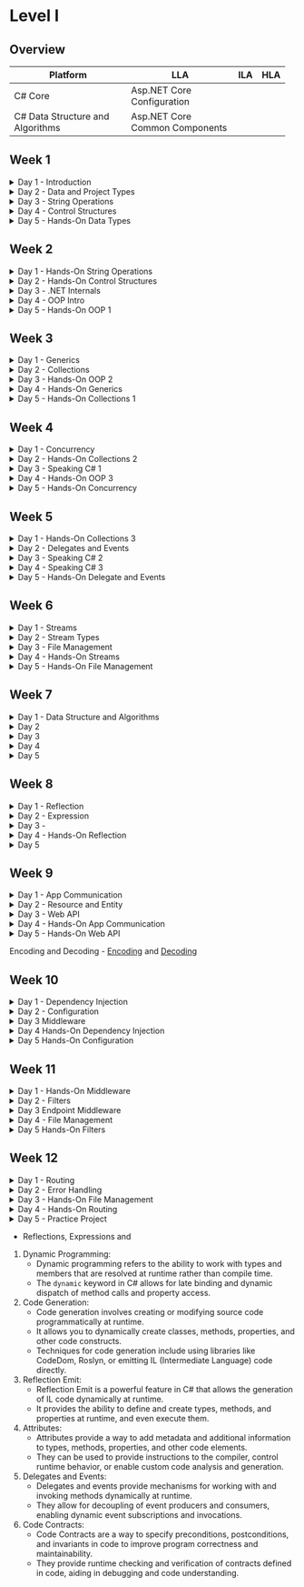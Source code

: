# Level I

## Overview

<table><thead><tr><th width="190.33333333333331">Platform</th><th width="173">LLA</th><th>ILA</th><th>HLA</th></tr></thead><tbody><tr><td>C# Core</td><td>Asp.NET Core Configuration</td><td></td><td></td></tr><tr><td>C# Data Structure and Algorithms</td><td>Asp.NET Core Common Components</td><td></td><td></td></tr></tbody></table>



## Week 1&#x20;

<details>

<summary>Day 1 - Introduction</summary>

Presentation [**link**](https://www.canva.com/design/DAFmo61--EM/h-Q-YH8SzLOBJWD60wHLOw/edit?utm\_content=DAFmo61--EM\&utm\_campaign=designshare\&utm\_medium=link2\&utm\_source=sharebutton)

* Intro to .NET Platform - [Intro](http://127.0.0.1:5000/s/FJcmrqDwKjqKEVudQzXM/ "mention")
* Solutions by .NET - [Solutions by .NET](http://127.0.0.1:5000/s/FJcmrqDwKjqKEVudQzXM/solutions-by-.net "mention")
* Environment Setup - [SDK](http://127.0.0.1:5000/s/L9ELpa76zRfOR7Cndiki/ "mention") and [IDE](http://127.0.0.1:5000/s/L9ELpa76zRfOR7Cndiki/ide "mention")
* Creating simple console app - [Creating Simple Console App](http://127.0.0.1:5000/s/lYB0jf1P1bcsX5w3QerY/console-project/creating-simple-console-app "mention")
* Solution, Project, Namespace -&#x20;
* Built files -&#x20;
* Environment Setup 2 - [Version Control](http://127.0.0.1:5000/s/L9ELpa76zRfOR7Cndiki/version-control "mention") and [Git Setup](http://127.0.0.1:5000/s/L9ELpa76zRfOR7Cndiki/version-control/git-setup "mention")
* Searching and Learning Resources - [Searching Resources](http://127.0.0.1:5000/s/wpbnYiHefP0V0pfjLpxt/ "mention") and [Learning Resources](http://127.0.0.1:5000/s/wpbnYiHefP0V0pfjLpxt/learning-resources "mention")
* Recap and Q\&A

</details>

<details>

<summary>Day 2 - Data and Project Types</summary>

* Review
* Version Control Basics - [Git Basics](http://127.0.0.1:5000/s/L9ELpa76zRfOR7Cndiki/version-control/git-basics "mention")
* Definition and Instantiation - [Definition and Instantiation](http://127.0.0.1:5000/s/EQ6EmSeScPe6ab3ndFH0/variables/definition-and-instantiation "mention")
* Console Input and Output - [Broken link](broken-reference "mention")
* Read and Write operation - [Read from and Write to variables](http://127.0.0.1:5000/s/EQ6EmSeScPe6ab3ndFH0/variables/read-from-and-write-to-variables "mention")
* Definition and Initialization
* Digit Separator, Literal Values and Default Values
* Explicit and Implicit Typing
* Primitive and Complex Types
* Value and Reference Types
* Static and Dynamic Types
* Built-In and Custom Types
* Arrays
* Hierarchy between types and System.Object
* Recap and Q\&A



Practice&#x20;

*

</details>

<details>

<summary>Day 3 - String Operations</summary>

* Review
* Concatenation
* Escape Characters and Verbatim String
* Interpolation and Formatting
* Length, Indexing and Substring
* Splitting and Joining&#x20;
* Cases, Case Conversion
* Comparison and Equality
* Searching
* Replacing
* Trim and Padding
* Recap and Q\&A



1. Task: Write a program that reads a paragraph of text from a file. Perform the following operations:
   * Split the paragraph into individual sentences.
   * Convert all the sentences to lowercase.
   * Search for a specific word entered by the user in the sentences and display the count of its occurrences.
   * Replace all occurrences of the word with another word provided by the user.
   * Trim any leading or trailing whitespace from each sentence.
   * Join the modified sentences back together with a space as the delimiter.
   * Display the final modified paragraph.
2. Task: Implement a program that reads a list of email addresses from a file. Perform the following operations:
   * Split each email address into the local part and the domain part.
   * Convert the local part to lowercase and the domain part to uppercase.
   * Compare two email addresses to check for equality and display a message indicating whether they are the same or different.
   * Search for a specific domain entered by the user and display all the email addresses that belong to that domain.
   * Replace the domain part of each email address with a new domain provided by the user.
   * Trim any whitespace characters from each email address.
   * Join the modified email addresses back together with a comma as the delimiter.
   * Display the final modified list of email addresses.
3. Task: Create a program that prompts the user to enter a sentence. Perform the following operations:
   * Convert the sentence to title case, capitalizing the first letter of each word and converting the rest to lowercase.
   * Split the sentence into individual words.
   * Search for a specific word entered by the user and display the positions of its occurrences.
   * Replace all occurrences of the word with another word provided by the user.
   * Trim any leading or trailing whitespace from each word.
   * Join the modified words back together with a hyphen as the delimiter.
   * Display the final modified sentence.

</details>

<details>

<summary>Day 4 - Control Structures</summary>

* Review
* Flow Control Intro
* Branching and Looping
* Branching with If, If-Else, Else-If, Nested if
* Branching with Switch statement and Switch expression
* Flow control with continue and break
* Loops with Do-While, While, For, For Each
* Pattern matching - Declaration and Type, Logical, Relational - [Pattern Matching](http://127.0.0.1:5000/s/hgPiaeie9sbL3ybCyr9z/ "mention"), [Logical Pattern](http://127.0.0.1:5000/s/hgPiaeie9sbL3ybCyr9z/logical-pattern "mention"), [Relational Pattern](http://127.0.0.1:5000/s/hgPiaeie9sbL3ybCyr9z/relational-pattern "mention")&#x20;

<!---->

* Recap and Q\&A

</details>

<details>

<summary>Day 5 - Hands-On Data Types</summary>

* Review
* Arithmetic, Assignment, Comparison, Logical, Bitwise Operators and Operands
* Arrays Operations -&#x20;
*
* Constants and Variables -
* Date types ( `DateTime` ,`DateOnly` , `TimeOnly`, `DateTimeOffset` , `TimeSpan`) - [Date Types](http://127.0.0.1:5000/s/EQ6EmSeScPe6ab3ndFH0/date-types "mention")
* Unique Id type - Guid -  [Unique Identifier](http://127.0.0.1:5000/s/EQ6EmSeScPe6ab3ndFH0/unique-identifier "mention")
  * Big numerics type - BigInteger -&#x20;
  * Object collection type - Array -&#x20;
  * Variable scope -&#x20;
  * Casting, Conversion and Parsing
  * Widening, Narrowing
  * Implicit and Explicit casting
  * Boxing and Unboxing
  * Tuples and Pattern matching with Tuples - [Pattern matching with Tuples](http://127.0.0.1:5000/s/hgPiaeie9sbL3ybCyr9z/pattern-matching-with-tuples "mention")
  * Array and Collections intro&#x20;
* Recap and Q\&A

Practice

*   Array Operations



    1. Accessing Elements: Accessing individual elements of an array by their index.
    2. Modifying Elements: Modifying the value of an element at a specific index in the array.
    3. Length: Retrieving the length or size of the array.
    4. Iterating: Iterating over each element in the array using loops (for, foreach, while).
    5. Sorting: Sorting the elements of an array in ascending or descending order.
    6. Searching: Searching for a specific element in the array.
    7. Adding Elements: Adding elements to an array, either at the end or at a specific index.
    8. Removing Elements: Removing elements from an array, either from the end or at a specific index.
    9. Copying: Copying elements from one array to another.
    10. Merging: Merging two arrays into a single array.
    11. Reversing: Reversing the order of elements in an array.
    12. Subarrays: Extracting a portion of the array to form a new subarray.
    13. Converting: Converting an array to other data structures or formats, such as a list or string.
    14. Equality: Comparing two arrays to check if they have the same elements.
    15. Empty Check: Checking if an array is empty (contains no elements).
    16. Resizing: Resizing an array to increase or decrease its capacity.
    17. Element Frequency: Counting the frequency of each element in an array.
    18. Unique Elements: Finding the unique elements in an array.
    19. Range Operations: Performing operations on a range of elements in an array, such as sum, average, or maximum/minimum.
    20. Multidimensional Arrays: Working with arrays that have multiple dimensions, such as matrices or grids.

<!---->

* Date types
  * `DateOnly` - birthday calendar - simple arary with DateOnly, sort the array
  * `TimeSpan` - exam time recorder
  * `TimeOnly` - daily scheduler - simple array with TimeOnly, sort the array
  * `DateTime` - even calendar - simple array with DateTime, sort the array
  * `DateTimeOffset` - message database -&#x20;
*























</details>

## Week 2

<details>

<summary>Day 1 - Hands-On String Operations</summary>

* Review&#x20;
* String, String Builder and String Pool
* Regular Expression
* String Encoding and Decoding
* Date Formatting for String
* Recap and Q\&A

</details>

<details>

<summary>Day 2 - Hands-On Control Structures</summary>

* Review
* Nested Control Structures and How to fix&#x20;
* Branching with GoTo
* Exceptions and Catching Exceptions
* Advanced Pattern Matching
* Recap and Q\&A

</details>

<details>

<summary>Day 3 - .NET Internals </summary>

* Review&#x20;
* CTS, CLS, CLR, IL
* .NET Framework, .NET Core and .NET Standard
* .NET SDK and .NET Runtime
* Assembly and DLL
* Compiling, Decompiling, JIT
* Debugging&#x20;
* Recap and Q\&A

</details>

<details>

<summary>Day 4 - OOP Intro</summary>

* Review&#x20;
* Custom types - Class and Interface
* Class and Object
* Class and System.Object Relationship
* Inheritance in brief
* Encapsulation in brief
* Abstraction in brief
* Polymorphism in brief
* Interface and Abstract Class
* Recap and Q\&A

</details>

<details>

<summary>Day 5 - Hands-On OOP 1</summary>

* Review
* Class Data Members - Field, Property, Getter and Setter
* Class Behavior Members - Constructor, Finalizer, Methods
* Advanced Methods - Parameters ( Named, Optional ), Signature and Return value
* Inheritance and Model Relationship -&#x20;
* Base and Child vocabulary -&#x20;
* Inheritance Types -&#x20;
* Encapsulation - Access Modifiers
* Encapsulation Types -&#x20;
* Recap and Q\&A

</details>

## Week 3

<details>

<summary>Day 1 - Generics</summary>



* Review

<!---->

* Generic Classes and Interfaces

<!---->

* Generic Methods

<!---->

* Constraints

<!---->

* Benefits and Best Practices&#x20;

<!---->

* Recap and Q\&A

</details>

<details>

<summary>Day 2 - Collections</summary>



* Review

<!---->

* Briefly about Resources

<!---->

* Collections
* Built-In Collection - [Broken link](broken-reference "mention")

<!---->

* Collection Initialization

<!---->

* Generic Collections
* Collections -&#x20;

<!---->

* Collection Intefaces and Relationship

<!---->

* Recap and Q\&A

</details>

<details>

<summary>Day 3 - Hands-On OOP 2</summary>



* Review
* Conversion - is and as
* Pattern Matching - Declaration and Type, Property Pattern -  [Property Pattern](http://127.0.0.1:5000/s/hgPiaeie9sbL3ybCyr9z/property-pattern "mention")

<!---->

* Constant, Write Only, Read Only and Init Only

<!---->

* Abstraction&#x20;

<!---->

* Abstract Classes

<!---->

* Abstract Class via Interface

<!---->

* Polymorphism
*

<!---->

* Overloading and Overriding in Polymorphism
* Shadowing and Operator Overloading

<!---->

* Class types  - static, sealed, abstract, partial

<!---->

* Constructor types -&#x20;

<!---->

* Best Principles of OOP -&#x20;

<!---->

* Q\&A

</details>

<details>

<summary>Day 4 - Hands-On Generics</summary>



* Review
* `any` constraint

<!---->

* Invariance and Covariance

<!---->

* Recap and Q\&A

</details>

<details>

<summary>Day 5 - Hands-On Collections 1</summary>

* Review
* Adding operations
* Ensuring operations
* Finding one element
* Index based access
* Clearing operations
* Conversion
* Recap and Q\&A

</details>

## Week 4

<details>

<summary>Day 1 - Concurrency</summary>

* Review

<!---->

* Recap and Q\&A

</details>

<details>

<summary>Day 2 - Hands-On Collections 2</summary>



* Review

<!---->

* Filtering

<!---->

* Pagination

<!---->

* Sorting

<!---->

* Distinct

<!---->

* Iterating and Enumeration

<!---->

* Recap and Q\&A

</details>

<details>

<summary>Day 3 - Speaking C# 1</summary>

* Review
* Statements and Comments
* Block and Scope
* C# vocabulary
* Global namespaces
* Code Syntax
* Verbs and Nouns
* Recap and Q\&A

</details>

<details>

<summary>Day 4 - Hands-On OOP 3</summary>

* Review
* Pattern Matching with objects
* Overriding Priority for `new` and `virtual` methods -&#x20;
* Casting&#x20;
* Defining indexers
* Boxing and Unboxing
* Copy vs Clone
* Deep Copy and Shallow Copy
* Record, Struct and Enum
* Tuple, ValueTuple and Yield
* Reference Type inside a Value Type
* Extension Methods
* Recap and Q\&A

</details>

<details>

<summary>Day 5 - Hands-On Concurrency</summary>

* Review
* Synchronization between Threads
* Dead-Lock and Starvation
* Recap and Q\&A

</details>

## Week 5

<details>

<summary>Day 1 - Hands-On Collections 3</summary>

* Review
* Aggregation
* Index-based access
* Grouping
* Projection and Conversion
* Combining and Joining
* Conversion and Materialization
* Recap and Q\&A

</details>

<details>

<summary>Day 2 - Delegates and Events</summary>

* Review
* Recap and Q\&A

</details>

<details>

<summary>Day 3 - Speaking C# 2</summary>

* Review
* Documentation
* Comments
* Convention and Standards
* Recap and Q\&A

</details>

<details>

<summary>Day 4 - Speaking C# 3</summary>

* Review
* Refactoring
* Principle and Pattern intro
* Recap and Q\&A

</details>

<details>

<summary>Day 5 - Hands-On Delegate and Events</summary>

* Review
* Built-In delegates - Func\<T>, Action\<T>, Predicate\<T>&#x20;
* Lambda expression and Anonymous Method
* Recap and Q\&A

</details>

## Week 6

<details>

<summary>Day 1 - Streams</summary>

* Review
* Streams
* Input and Output Streams
* Built-in Streams -&#x20;
* Reading from Streams
* Writing to Streams
*
* Recap and Q\&A

</details>

<details>

<summary>Day 2 - Stream Types</summary>

* Review
*
* Text Streams ( `TextWriter` and `TextReader` ) -
* Stream ( StreamWriter and StreamReader )
* Binary Streams -&#x20;
* String Streams -&#x20;
* &#x20;
*
* Recap and Q\&A

</details>

<details>

<summary>Day 3 - File Management</summary>

* Review
* Input and Output operations ( I/O ) -&#x20;
* File information - FileInfo
* Directory Information - DirectoryInfo
*
* Recap and Q\&A

</details>

<details>

<summary>Day 4 - Hands-On Streams</summary>

* Review
* Stream Decorators
* Efficient and Secure usage of Streams
* Error Handling and Resource Management

<!---->

* Serialization into and from a Stream
*
* Recap and Q\&A

</details>

<details>

<summary>Day 5 - Hands-On File Management</summary>

* Review
* Copy and Move&#x20;
* Deleting Files
* Moving and Deleting files
*
* Recap and Q\&A

</details>

## Week 7&#x20;

<details>

<summary>Day 1 - Data Structure and Algorithms</summary>

* Review
* Queue - PriorityQueue
*
* Recap and Q\&A

</details>

<details>

<summary>Day 2</summary>

* Review
* Recap and Q\&A

</details>

<details>

<summary>Day 3</summary>

* Review
* Recap and Q\&A

</details>

<details>

<summary>Day 4</summary>

* Review
* Recap and Q\&A

</details>

<details>

<summary>Day 5</summary>

* Review
* Recap and Q\&A

</details>

## Week 8&#x20;

<details>

<summary>Day 1 - Reflection</summary>

* Review
* Recap and Q\&A

</details>

<details>

<summary>Day 2 - Expression</summary>

* Review
* Recap and Q\&A

</details>

<details>

<summary>Day 3 - </summary>

* Review
* Recap and Q\&A

</details>

<details>

<summary>Day 4 - Hands-On Reflection</summary>

* Review
* Custom attributes
* Recap and Q\&A

</details>

<details>

<summary>Day 5</summary>

* Review
*
*
*
*
* Recap and Q\&A

</details>

## Week 9

<details>

<summary>Day 1 - App Communication</summary>

* Review
* App Communication
* Communication Protocols
* Frontend-Backend or Client-Server
* Request and Response
* API endpoints and Routes
* WebClient and HttpClient
* Recap and Q\&A

</details>

<details>

<summary>Day 2 - Resource and Entity</summary>

* Review
* Resource and Entity
* URI and URL
* Designing Resource URL -&#x20;
* REST conventions
* Resource representation
*
* Entity Relationship
* Recap and Q\&A

</details>

<details>

<summary>Day 3 - Web API</summary>

* Review
* Web API
* Creating new Asp.NET Core Project
* Asp.NET Core Intro
* Creating Models in Web API
* HTTP Protocol and HTTPS
* HTTP methods
* Controllers and Endpoints
* Request and Response formats
* HTTP Request and Response breakdown
* Recap and Q\&A

</details>

<details>

<summary>Day 4 - Hands-On App Communication</summary>

* Review
* REST conventions
* Recap and Q\&A

</details>

<details>

<summary>Day 5 - Hands-On Web API</summary>

* Review
* Creating Controllers with REST convention
*
* CRUD Operations
* Model Validation
* Pagination -&#x20;
* Filtering -&#x20;
* Recap and Q\&A

</details>



Encoding and Decoding -  [Encoding](http://127.0.0.1:5000/s/pAIkBYdoE7jJ3IQpTNmO/encoding "mention") and [Decoding](http://127.0.0.1:5000/s/pAIkBYdoE7jJ3IQpTNmO/encoding/decoding "mention")

## Week 10

<details>

<summary>Day 1 - Dependency Injection</summary>

* Review
* Dependency Injection
* Built-In Dependency Injection
* Registration Methods &#x20;
* Service Lifetimes
*

<!---->

* Recap and Q\&A

#### Practice



</details>

<details>

<summary>Day 2 - Configuration</summary>

* Review
* Environment
* Configuration
* Configuration Providers
* Configuration Overriding
* Environment Specific Configuration
* Configuration Binding
* Options Pattern
* User Secrets

<!---->

* Recap and Q\&A
*



#### Practice

</details>

<details>

<summary>Day 3 Middleware</summary>

* Review
*
* Request Pipeline
* Middleware
* Middleware Order
* Built-in Middleware
* Recap and Q\&A

</details>

<details>

<summary>Day 4 Hands-On Dependency Injection</summary>

* Review
* Injection of services inside other services
* Service lifecycle best practices
* Injection of services in DI registration
* Injection of services in Middleware
* Recap and Q\&A

</details>

<details>

<summary>Day 5 Hands-On Configuration</summary>

* Review

<!---->

* Configuration with primitive types
* Configuration with collection types
*
* Recap and Q\&A

</details>



## Week 11

<details>

<summary>Day 1 - Hands-On Middleware</summary>

* Review
* Creating Custom Middleware
* Middleware Best Practices

<!---->

* Recap and Q\&A

#### Practice



</details>

<details>

<summary>Day 2 - Filters</summary>

* Review
*

<!---->

* Recap and Q\&A

#### Practice



</details>

<details>

<summary>Day 3 Endpoint Middleware</summary>

* Review

<!---->

* Recap and Q\&A

#### Practice



</details>

<details>

<summary>Day 4 - File Management</summary>

* Review

<!---->

* Recap and Q\&A

#### Practice



</details>

<details>

<summary>Day 5 Hands-On Filters</summary>

* Review

<!---->

* Recap and Q\&A

#### Practice



</details>

## Week 12

<details>

<summary>Day 1 - Routing</summary>

* Review

<!---->

* Recap and Q\&A

#### Practice



</details>

<details>

<summary>Day 2 - Error Handling</summary>

* Review

<!---->

* Recap and Q\&A

#### Practice



</details>

<details>

<summary>Day 3 - Hands-On File Management</summary>

* Review

<!---->

* Recap and Q\&A

#### Practice



</details>

<details>

<summary>Day 4 - Hands-On Routing</summary>

* Review

<!---->

* Recap and Q\&A

#### Practice



</details>

<details>

<summary>Day 5 - Practice Project</summary>

* Review

<!---->

* Recap and Q\&A

#### Practice



</details>

* Reflections, Expressions and

1. Dynamic Programming:
   * Dynamic programming refers to the ability to work with types and members that are resolved at runtime rather than compile time.
   * The `dynamic` keyword in C# allows for late binding and dynamic dispatch of method calls and property access.
2. Code Generation:
   * Code generation involves creating or modifying source code programmatically at runtime.
   * It allows you to dynamically create classes, methods, properties, and other code constructs.
   * Techniques for code generation include using libraries like CodeDom, Roslyn, or emitting IL (Intermediate Language) code directly.
3. Reflection Emit:
   * Reflection Emit is a powerful feature in C# that allows the generation of IL code dynamically at runtime.
   * It provides the ability to define and create types, methods, and properties at runtime, and even execute them.
4. Attributes:
   * Attributes provide a way to add metadata and additional information to types, methods, properties, and other code elements.
   * They can be used to provide instructions to the compiler, control runtime behavior, or enable custom code analysis and generation.
5. Delegates and Events:
   * Delegates and events provide mechanisms for working with and invoking methods dynamically at runtime.
   * They allow for decoupling of event producers and consumers, enabling dynamic event subscriptions and invocations.
6. Code Contracts:
   * Code Contracts are a way to specify preconditions, postconditions, and invariants in code to improve program correctness and maintainability.
   * They provide runtime checking and verification of contracts defined in code, aiding in debugging and code understanding.
